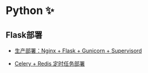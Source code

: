 # Python ✨

## Flask部署

- [生产部署：Nginx + Flask + Gunicorn + Supervisord](/Python/deploy/flask_deploy.md)

- [Celery + Redis 定时任务部署](/Python/deploy/celery_deploy.md)

